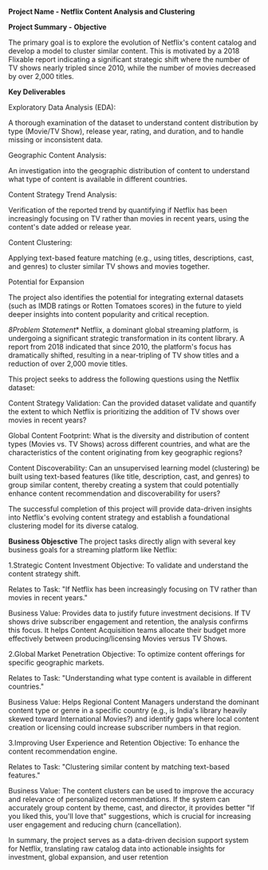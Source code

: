 **Project Name - Netflix Content Analysis and Clustering**

**Project Summary -**
**Objective**

The primary goal is to explore the evolution of Netflix's content catalog and develop a model to cluster similar content. This is motivated by a 2018 Flixable report indicating a significant strategic shift where the number of TV shows nearly tripled since 2010, while the number of movies decreased by over 2,000 titles.

**Key Deliverables**

Exploratory Data Analysis (EDA):

A thorough examination of the dataset to understand content distribution by type (Movie/TV Show), release year, rating, and duration, and to handle missing or inconsistent data.

Geographic Content Analysis:

An investigation into the geographic distribution of content to understand what type of content is available in different countries.

Content Strategy Trend Analysis:

Verification of the reported trend by quantifying if Netflix has been increasingly focusing on TV rather than movies in recent years, using the content's date added or release year.

Content Clustering:

Applying text-based feature matching (e.g., using titles, descriptions, cast, and genres) to cluster similar TV shows and movies together.

Potential for Expansion

The project also identifies the potential for integrating external datasets (such as IMDB ratings or Rotten Tomatoes scores) in the future to yield deeper insights into content popularity and critical reception.

*8Problem Statement**
Netflix, a dominant global streaming platform, is undergoing a significant strategic transformation in its content library. A report from 2018 indicated that since 2010, the platform's focus has dramatically shifted, resulting in a near-tripling of TV show titles and a reduction of over 2,000 movie titles.

This project seeks to address the following questions using the Netflix dataset:

Content Strategy Validation: Can the provided dataset validate and quantify the extent to which Netflix is prioritizing the addition of TV shows over movies in recent years?

Global Content Footprint: What is the diversity and distribution of content types (Movies vs. TV Shows) across different countries, and what are the characteristics of the content originating from key geographic regions?

Content Discoverability: Can an unsupervised learning model (clustering) be built using text-based features (like title, description, cast, and genres) to group similar content, thereby creating a system that could potentially enhance content recommendation and discoverability for users?

The successful completion of this project will provide data-driven insights into Netflix's evolving content strategy and establish a foundational clustering model for its diverse catalog.


**Business Objesctive**
The project tasks directly align with several key business goals for a streaming platform like Netflix:

1.Strategic Content Investment Objective: To validate and understand the content strategy shift.

Relates to Task: "If Netflix has been increasingly focusing on TV rather than movies in recent years."

Business Value: Provides data to justify future investment decisions. If TV shows drive subscriber engagement and retention, the analysis confirms this focus. It helps Content Acquisition teams allocate their budget more effectively between producing/licensing Movies versus TV Shows.

2.Global Market Penetration Objective: To optimize content offerings for specific geographic markets.

Relates to Task: "Understanding what type content is available in different countries."

Business Value: Helps Regional Content Managers understand the dominant content type or genre in a specific country (e.g., is India's library heavily skewed toward International Movies?) and identify gaps where local content creation or licensing could increase subscriber numbers in that region.

3.Improving User Experience and Retention Objective: To enhance the content recommendation engine.

Relates to Task: "Clustering similar content by matching text-based features."

Business Value: The content clusters can be used to improve the accuracy and relevance of personalized recommendations. If the system can accurately group content by theme, cast, and director, it provides better "If you liked this, you'll love that" suggestions, which is crucial for increasing user engagement and reducing churn (cancellation).

In summary, the project serves as a data-driven decision support system for Netflix, translating raw catalog data into actionable insights for investment, global expansion, and user retention

